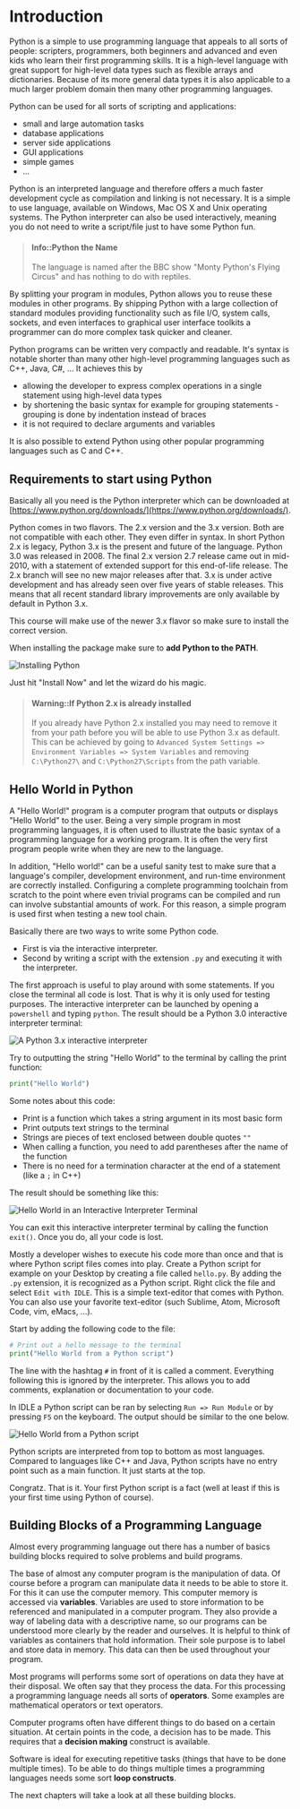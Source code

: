 # Introduction

Python is a simple to use programming language that appeals to all sorts of people: scripters, programmers, both beginners and advanced and even kids who learn their first programming skills. It is a high-level language with great support for high-level data types such as flexible arrays and dictionaries. Because of its more general data types it is also applicable to a much larger problem domain then many other programming languages.

Python can be used for all sorts of scripting and applications:
* small and large automation tasks
* database applications
* server side applications
* GUI applications
* simple games
* ...

Python is an interpreted language and therefore offers a much faster development cycle as compilation and linking is not necessary. It is a simple to use language, available on Windows, Mac OS X and Unix operating systems. The Python interpreter can also be used interactively, meaning you do not need to write a script/file just to have some Python fun.

> #### Info::Python the Name
>
> The language is named after the BBC show "Monty Python's Flying Circus" and has nothing to do with reptiles.

By splitting your program in modules, Python allows you to reuse these modules in other programs. By shipping Python with a large collection of standard modules providing functionality such as file I/O, system calls, sockets, and even interfaces to graphical user interface toolkits a programmer can do more complex task quicker and cleaner.

Python programs can be written very compactly and readable. It's syntax is notable shorter than many other high-level programming languages such as C++, Java, C#, ... It achieves this by
* allowing the developer to express complex operations in a single statement using high-level data types
* by shortening the basic syntax for example for grouping statements - grouping is done by indentation instead of braces
* it is not required to declare arguments and variables

It is also possible to extend Python using other popular programming languages such as C and C++.

## Requirements to start using Python

Basically all you need is the Python interpreter which can be downloaded at [https://www.python.org/downloads/](https://www.python.org/downloads/).

Python comes in two flavors. The 2.x version and the 3.x version. Both are not compatible with each other. They even differ in syntax. In short Python 2.x is legacy, Python 3.x is the present and future of the language. Python 3.0 was released in 2008. The final 2.x version 2.7 release came out in mid-2010, with a statement of extended support for this end-of-life release. The 2.x branch will see no new major releases after that. 3.x is under active development and has already seen over five years of stable releases. This means that all recent standard library improvements are only available by default in Python 3.x.

This course will make use of the newer 3.x flavor so make sure to install the correct version.

When installing the package make sure to **add Python to the PATH**.

![Installing Python](img/installing_python.png)

Just hit "Install Now" and let the wizard do his magic.

> #### Warning::If Python 2.x is already installed
>
> If you already have Python 2.x installed you may need to remove it from your path before you will be able to use Python 3.x as default. This can be achieved by going to `Advanced System Settings => Environment Variables => System Variables` and removing `C:\Python27\` and `C:\Python27\Scripts` from the path variable.

## Hello World in Python

A "Hello World!" program is a computer program that outputs or displays "Hello World" to the user. Being a very simple program in most programming languages, it is often used to illustrate the basic syntax of a programming language for a working program. It is often the very first program people write when they are new to the language.

In addition, "Hello world!" can be a useful sanity test to make sure that a language's compiler, development environment, and run-time environment are correctly installed. Configuring a complete programming toolchain from scratch to the point where even trivial programs can be compiled and run can involve substantial amounts of work. For this reason, a simple program is used first when testing a new tool chain.

Basically there are two ways to write some Python code.
* First is via the interactive interpreter.
* Second by writing a script with the extension `.py` and executing it with the interpreter.

The first approach is useful to play around with some statements. If you close the terminal all code is lost. That is why it is only used for testing purposes. The interactive interpreter can be launched by opening a `powershell` and typing `python`. The result should be a Python 3.0 interactive interpreter terminal:

![A Python 3.x interactive interpreter](img/python_3_interactive_interpreter.png)

Try to outputting the string "Hello World" to the terminal by calling the print function:

```python
print("Hello World")
```

Some notes about this code:
* Print is a function which takes a string argument in its most basic form
* Print outputs text strings to the terminal
* Strings are pieces of text enclosed between double quotes `""`
* When calling a function, you need to add parentheses after the name of the function
* There is no need for a termination character at the end of a statement (like a `;` in C++)

The result should be something like this:

![Hello World in an Interactive Interpreter Terminal](img/hello_world_interactive_interpreter.png)

You can exit this interactive interpreter terminal by calling the function `exit()`. Once you do, all your code is lost.

Mostly a developer wishes to execute his code more than once and that is where Python script files comes into play. Create a Python script for example on your Desktop by creating a file called `hello.py`. By adding the `.py` extension, it is recognized as a Python script. Right click the file and select `Edit with IDLE`. This is a simple text-editor that comes with Python. You can also use your favorite text-editor (such Sublime, Atom, Microsoft Code, vim, eMacs, ...).

Start by adding the following code to the file:

```python
# Print out a hello message to the terminal
print("Hello World from a Python script")
```

The line with the hashtag `#` in front of it is called a comment. Everything following this is ignored by the interpreter. This allows you to add comments, explanation or documentation to your code.

In IDLE a Python script can be ran by selecting `Run => Run Module` or by pressing `F5` on the keyboard. The output should be similar to the one below.

![Hello World from a Python script](img/hello_world_from_a_script.png)

Python scripts are interpreted from top to bottom as most languages. Compared to languages like C++ and Java, Python scripts have no entry point such as a main function. It just starts at the top.

Congratz. That is it. Your first Python script is a fact (well at least if this is your first time using Python of course).

## Building Blocks of a Programming Language

Almost every programming language out there has a number of basics building blocks required to solve problems and build programs.

The base of almost any computer program is the manipulation of data. Of course before a program can manipulate data it needs to be able to store it. For this it can use the computer memory. This computer memory is accessed via **variables**. Variables are used to store information to be referenced and manipulated in a computer program. They also provide a way of labeling data with a descriptive name, so our programs can be understood more clearly by the reader and ourselves. It is helpful to think of variables as containers that hold information. Their sole purpose is to label and store data in memory. This data can then be used throughout your program.

Most programs will performs some sort of operations on data they have at their disposal. We often say that they process the data. For this processing a programming language needs all sorts of **operators**. Some examples are mathematical operators or text operators.

Computer programs often have different things to do based on a certain situation. At certain points in the code, a decision has to be made. This requires that a **decision making** construct is available.

Software is ideal for executing repetitive tasks (things that have to be done multiple times). To be able to do things multiple times a programming languages needs some sort **loop constructs**.

The next chapters will take a look at all these building blocks.
